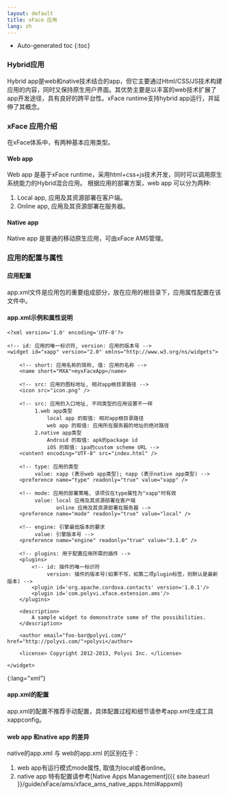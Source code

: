 ```yaml
---
layout: default
title: xFace 应用
lang: zh
---
```


* Auto-generated toc
{:toc}

### Hybrid应用
Hybrid app是web和native技术结合的app，但它主要通过Html/CSS/JS技术构建应用的内容，同时又保持原生用户界面。其优势主要是以丰富的web技术扩展了app开发途径，具有良好的跨平台性。xFace runtime支持hybrid app运行，并延伸了其概念。

### xFace 应用介绍
在xFace体系中，有两种基本应用类型。

#### Web app
Web app 是基于xFace runtime，采用html+css+js技术开发，同时可以调用原生系统能力的Hybrid混合应用。
根据应用的部署方案，web app 可以分为两种:

1. Local app, 应用及其资源部署在客户端。
2. Online app, 应用及其资源部署在服务器。

#### Native app
Native app 是普通的移动原生应用，可由xFace AMS管理。

### 应用的配置与属性

#### 应用配置
app.xml文件是应用包的重要组成部分，放在应用的根目录下，应用属性配置在该文件中。

#### app.xml示例和属性说明

    <?xml version='1.0' encoding='UTF-8'?>

    <!-- id: 应用的唯一标识符, version: 应用的版本号 -->
    <widget id="xapp" version="2.0" xmlns="http://www.w3.org/ns/widgets">

        <!-- short: 应用名称的简称, 值: 应用的名称 -->
        <name short="MXA">myxFaceApp</name>

        <!-- src: 应用的图标地址, 相对app根目录路径 -->
        <icon src="icon.png" />

        <!-- src: 应用的入口地址, 不同类型的应用设置不一样
             1.web app类型
                 local app 的取值: 相对app根目录路径
                 web app 的取值: 应用所在服务器的地址的绝对路径
             2.native app类型
                 Android 的取值: apk的package id
                 iOS 的取值: ipa的custom scheme URL -->
        <content encoding="UTF-8" src="index.html" />

        <!-- type: 应用的类型
             value: xapp (表示web app类型); napp (表示native app类型) -->
        <preference name="type" readonly="true" value="xapp" />

        <!-- mode: 应用的部署策略, 该项仅在type属性为"xapp"时有效
             value: local 应用及其资源部署在客户端
                    online 应用及其资源部署在服务器 -->
        <preference name="mode" readonly="true" value="local" />

        <!-- engine: 引擎最低版本的要求
             value: 引擎版本号 -->
        <preference name="engine" readonly="true" value="3.1.0" />

        <!-- plugins: 用于配置应用所需的插件 -->
        <plugins>
            <!-- id: 插件的唯一标识符
                 version: 插件的版本号(如果不写，如第二项plugin标签，则默认是最新版本) -->
            <plugin id='org.apache.cordova.contacts' version='1.0.1'/>
            <plugin id='com.polyvi.xface.extension.ams'/>
        </plugins>

        <description>
            A sample widget to demonstrate some of the possibilities.
        </description>

        <author email="foo-bar@polyvi.com/" href="http://polyvi.com/">polyvi</author>

        <license> Copyright 2012-2013, Polyvi Inc. </license>

    </widget>
{:lang="xml"}

#### app.xml的配置
app.xml的配置不推荐手动配置，具体配置过程和细节请参考app.xml生成工具xappconfig。

#### web app 和native app 的差异
native的app.xml 与 web的app.xml 的区别在于：

1. web app有运行模式mode属性, 取值为local或者online。
1. native app 特有配置请参考[Native Apps Management]({{ site.baseurl }}/guide/xFace/ams/xface_ams_native_apps.html#appxml)
